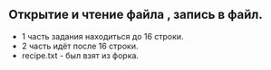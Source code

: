 ## Открытие и чтение файла , запись в файл.
- 1 часть задания находиться до 16 строки.
- 2 часть идёт после 16 строки.
- recipe.txt - был взят из форка.